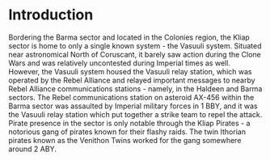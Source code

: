# Introduction

Bordering the Barma sector and located in the Colonies region, the Kliap sector is home to only a single known system - the Vasuuli system.
Situated near astronomical North of Coruscant, it barely saw action during the Clone Wars and was relatively uncontested during Imperial times as well.
However, the Vasuuli system housed the Vasuuli relay station, which was operated by the Rebel Alliance and relayed important messages to nearby Rebel Alliance communications stations - namely, in the Haldeen and Barma sectors.
The Rebel communications station on asteroid AX-456 within the Barma sector was assaulted by Imperial military forces in 1 BBY, and it was the Vasuuli relay station which put together a strike team to repel the attack.
Pirate presence in the sector is only notable through the Kliap Pirates - a notorious gang of pirates known for their flashy raids.
The twin Ithorian pirates known as the Venithon Twins worked for the gang somewhere around 2 ABY.
